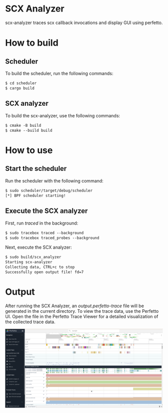 # SCX Analyzer

scx-analyzer traces scx callback invocations and display GUI using perfetto.

# How to build

## Scheduler

To build the scheduler, run the following commands:

```console
$ cd scheduler
$ cargo build
```

## SCX analyzer

To build the scx-analyzer, use the following commands:

```console
$ cmake -B build
$ cmake --build build
```

# How to use

## Start the scheduler

Run the scheduler with the following command:

```console
$ sudo scheduler/target/debug/scheduler
[*] BPF scheduler starting!

```

## Execute the SCX analyzer

First, run *traced* in the background:

```console
$ sudo tracebox traced --background
$ sudo tracebox traced_probes --background
```

Next, execute the SCX analyzer:

```console
$ sudo build/scx_analyzer 
Starting scx-analyzer
Collecting data, CTRL+c to stop
Successfully open output file! fd=7
```

# Output

After running the SCX Analyzer, an *output.perfetto-trace* file will be generated in the current directory.
To view the trace data, use the Perfetto UI. Open the file in the Perfetto Trace Viewer for a detailed visualization of the collected trace data.

![](img/perfetto-gui.png)
